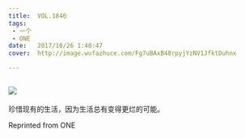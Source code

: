```yaml
---
title:	VOL.1846
tags:
 - 一个
 - ONE
date:	2017/10/26 1:40:47
cover:	http://image.wufazhuce.com/Fg7uBAxB48rpyjYzNV1JfktDuhnx

---
```

![](http://image.wufazhuce.com/Fg7uBAxB48rpyjYzNV1JfktDuhnx)
---

珍惜现有的生活，因为生活总有变得更烂的可能。
 
Reprinted from ONE
